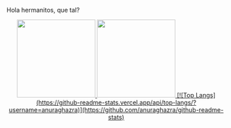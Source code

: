 Hola hermanitos, que tal?

<div align="center">
  <a href="https://github.com/admirschaurich">
  <img height="180em" src="https://github-readme-stats.vercel.app/api?username=admirschaurich&show_icons=true&theme=dracula&include_all_commits=true&count_private=true"/>
  <img height="180em" src="https://github-readme-stats.vercel.app/api/top-langs/?username=admirschaurich&layout=compact&langs_count=7&theme=dracula"/>
  [![Top Langs](https://github-readme-stats.vercel.app/api/top-langs/?username=anuraghazra)](https://github.com/anuraghazra/github-readme-stats)
</div>
